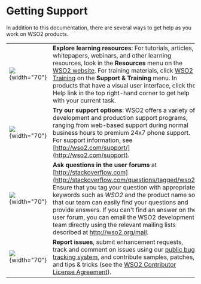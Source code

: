 # Getting Support

In addition to this documentation, there are several ways to get help as
you work on WSO2 products.

|                                                    |                                                                                                                                                                                                                                                                                                                                                                                                                                                                |
|----------------------------------------------------|----------------------------------------------------------------------------------------------------------------------------------------------------------------------------------------------------------------------------------------------------------------------------------------------------------------------------------------------------------------------------------------------------------------------------------------------------------------|
| ![](attachments/32343911/32506267.png){width="70"} | **Explore learning resources**: For tutorials, articles, whitepapers, webinars, and other learning resources, look in the **Resources** menu on the [WSO2 website](http://www.wso2.com). For training materials, click [WSO2 Training](http://wso2.com/training/) on the **Support & Training** menu. In products that have a visual user interface, click the Help link in the top right-hand corner to get help with your current task.                      |
| ![](attachments/32343911/32506264.png){width="70"} | **Try our support options**: WSO2 offers a variety of development and production support programs, ranging from web-based support during normal business hours to premium 24x7 phone support. For support information, see [http://wso2.com/support/](http://wso2.com/support).                                                                                                                                                                                |
| ![](attachments/32343911/32506266.png){width="70"} | **Ask questions in the user forums** at [http://stackoverflow.com](http://stackoverflow.com/questions/tagged/wso2). Ensure that you tag your question with appropriate keywords such as *WSO2* and the product name so that our team can easily find your questions and provide answers. If you can't find an answer on the user forum, you can email the WSO2 development team directly using the relevant mailing lists described at <http://wso2.org/mail>. |
| ![](attachments/32343911/32506265.png){width="70"} | **Report issues**, submit enhancement requests, track and comment on issues using our [public bug-tracking system](https://wso2.org/jira/secure/Dashboard.jspa), and contribute samples, patches, and tips & tricks (see the [WSO2 Contributor License Agreement](http://wso2.com/files/wso2-cla.pdf)).                                                                                                                                                        |

